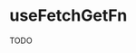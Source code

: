 useFetchGetFn
=========================================================================================

TODO
